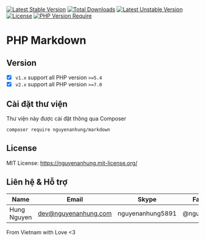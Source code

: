 [![Latest Stable Version](http://poser.pugx.org/nguyenanhung/markdown/v)](https://packagist.org/packages/nguyenanhung/markdown) [![Total Downloads](http://poser.pugx.org/nguyenanhung/markdown/downloads)](https://packagist.org/packages/nguyenanhung/markdown) [![Latest Unstable Version](http://poser.pugx.org/nguyenanhung/markdown/v/unstable)](https://packagist.org/packages/nguyenanhung/markdown) [![License](http://poser.pugx.org/nguyenanhung/markdown/license)](https://packagist.org/packages/nguyenanhung/markdown) [![PHP Version Require](http://poser.pugx.org/nguyenanhung/markdown/require/php)](https://packagist.org/packages/nguyenanhung/markdown)

# PHP Markdown

## Version

- [x] `v1.x` support all PHP version `>=5.4`
- [x] `v2.x` support all PHP version `>=7.0`

## Cài đặt thư viện

Thư viện này được cài đặt thông qua Composer

```shell
composer require nguyenanhung/markdown
```

## License

MIT License: https://nguyenanhung.mit-license.org/

## Liên hệ & Hỗ trợ

| Name        | Email                | Skype            | Facebook      |
|-------------|----------------------|------------------|---------------|
| Hung Nguyen | dev@nguyenanhung.com | nguyenanhung5891 | @nguyenanhung |

From Vietnam with Love <3
